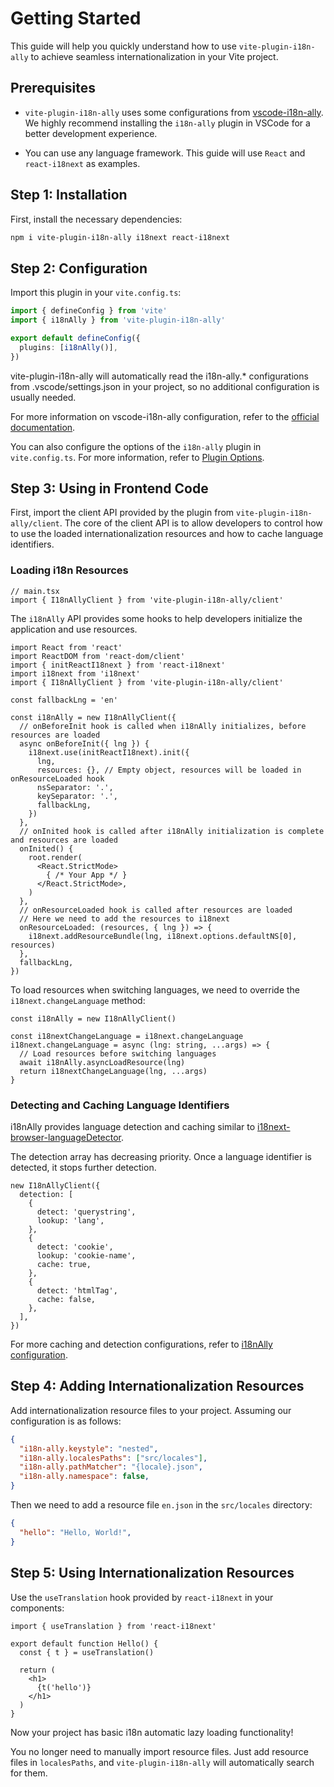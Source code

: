 # Getting Started

This guide will help you quickly understand how to use `vite-plugin-i18n-ally` to achieve seamless internationalization in your Vite project.

## Prerequisites

- `vite-plugin-i18n-ally` uses some configurations from [vscode-i18n-ally](https://github.com/lokalise/i18n-ally/blob/main/README.md). We highly recommend installing the `i18n-ally` plugin in VSCode for a better development experience.

- You can use any language framework. This guide will use `React` and `react-i18next` as examples.

## Step 1: Installation

First, install the necessary dependencies:

```bash
npm i vite-plugin-i18n-ally i18next react-i18next
```

## Step 2: Configuration

Import this plugin in your `vite.config.ts`:

```ts
import { defineConfig } from 'vite'
import { i18nAlly } from 'vite-plugin-i18n-ally'

export default defineConfig({
  plugins: [i18nAlly()],
})
```

vite-plugin-i18n-ally will automatically read the i18n-ally.* configurations from .vscode/settings.json in your project, so no additional configuration is usually needed.

For more information on vscode-i18n-ally configuration, refer to the [official documentation](https://github.com/lokalise/i18n-ally/wiki/Configurations).

You can also configure the options of the `i18n-ally` plugin in `vite.config.ts`. For more information, refer to [Plugin Options](/reference/plugin-options).

## Step 3: Using in Frontend Code

First, import the client API provided by the plugin from `vite-plugin-i18n-ally/client`. The core of the client API is to allow developers to control how to use the loaded internationalization resources and how to cache language identifiers.

### Loading i18n Resources

```tsx
// main.tsx
import { I18nAllyClient } from 'vite-plugin-i18n-ally/client'
```

The `i18nAlly` API provides some hooks to help developers initialize the application and use resources.

```tsx
import React from 'react'
import ReactDOM from 'react-dom/client'
import { initReactI18next } from 'react-i18next'
import i18next from 'i18next'
import { I18nAllyClient } from 'vite-plugin-i18n-ally/client'

const fallbackLng = 'en'

const i18nAlly = new I18nAllyClient({
  // onBeforeInit hook is called when i18nAlly initializes, before resources are loaded
  async onBeforeInit({ lng }) {
    i18next.use(initReactI18next).init({
      lng,
      resources: {}, // Empty object, resources will be loaded in onResourceLoaded hook
      nsSeparator: '.',
      keySeparator: '.',
      fallbackLng,
    })
  },
  // onInited hook is called after i18nAlly initialization is complete and resources are loaded
  onInited() {
    root.render(
      <React.StrictMode>
        { /* Your App */ }
      </React.StrictMode>,
    )
  },
  // onResourceLoaded hook is called after resources are loaded
  // Here we need to add the resources to i18next
  onResourceLoaded: (resources, { lng }) => {
    i18next.addResourceBundle(lng, i18next.options.defaultNS[0], resources)
  },
  fallbackLng,
})
```

To load resources when switching languages, we need to override the `i18next.changeLanguage` method:

```tsx
const i18nAlly = new I18nAllyClient()

const i18nextChangeLanguage = i18next.changeLanguage
i18next.changeLanguage = async (lng: string, ...args) => {
  // Load resources before switching languages
  await i18nAlly.asyncLoadResource(lng)
  return i18nextChangeLanguage(lng, ...args)
}
```

### Detecting and Caching Language Identifiers

i18nAlly provides language detection and caching similar to [i18next-browser-languageDetector](https://github.com/i18next/i18next-browser-languageDetector).

The detection array has decreasing priority. Once a language identifier is detected, it stops further detection.

```tsx
new I18nAllyClient({
  detection: [
    {
      detect: 'querystring',
      lookup: 'lang',
    },
    {
      detect: 'cookie',
      lookup: 'cookie-name',
      cache: true,
    },
    {
      detect: 'htmlTag',
      cache: false,
    },
  ],
})
```

For more caching and detection configurations, refer to [i18nAlly configuration](../reference/i18n-ally-client).

## Step 4: Adding Internationalization Resources

Add internationalization resource files to your project. Assuming our configuration is as follows:

```json
{
  "i18n-ally.keystyle": "nested",
  "i18n-ally.localesPaths": ["src/locales"],
  "i18n-ally.pathMatcher": "{locale}.json",
  "i18n-ally.namespace": false,
}
```

Then we need to add a resource file `en.json` in the `src/locales` directory:

```json
{
  "hello": "Hello, World!",
}
```

## Step 5: Using Internationalization Resources

Use the `useTranslation` hook provided by `react-i18next` in your components:

```tsx
import { useTranslation } from 'react-i18next'

export default function Hello() {
  const { t } = useTranslation()

  return (
    <h1>
      {t('hello')}
    </h1>
  )
}
```

Now your project has basic i18n automatic lazy loading functionality!

You no longer need to manually import resource files. Just add resource files in `localesPaths`, and `vite-plugin-i18n-ally` will automatically search for them.
